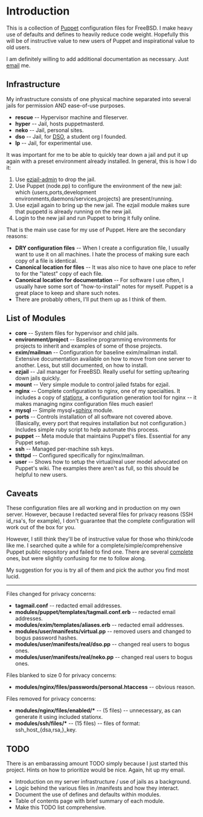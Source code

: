 Introduction
============
This is a collection of [Puppet](http://reductivelabs.com/trac/puppet/wiki/DocumentationStart) configuration files for FreeBSD. I make heavy use of defaults and defines to heavily reduce code weight. Hopefully this will be of instructive value to new users of Puppet and inspirational value to old users.

I am definitely willing to add additional documentation as necessary. Just [email](mailto:eshao@nekogiri.com) me.


Infrastructure
--------------
My infrastructure consists of one physical machine separated into several jails for permission AND ease-of-use purposes.

* __rescue__ -- Hypervisor machine and fileserver.
* __hyper__ -- Jail, hosts puppetmasterd.
* __neko__ -- Jail, personal sites.
* __dso__ -- Jail, for [DSO](http://dsoglobal.org), a student org I founded.
* __lp__ -- Jail, for experimental use.

It was important for me to be able to quickly tear down a jail and put it up again with a preset environment already installed. In general, this is how I do it:

1. Use [ezjail-admin](http://erdgeist.org/arts/software/ezjail/) to drop the jail.
2. Use Puppet (node.pp) to configure the environment of the new jail: which {users,ports,development environments,daemons/services,projects} are present/running.
3. Use ezjail again to bring up the new jail. The ezjail module makes sure that puppetd is already running on the new jail.
4. Login to the new jail and run Puppet to bring it fully online.

That is the main use case for my use of Puppet. Here are the secondary reasons:

* __DRY configuration files__ -- When I create a configuration file, I usually want to use it on all machines. I hate the process of making sure each copy of a file is identical.
* __Canonical location for files__ -- It was also nice to have one place to refer to for the "latest" copy of each file.
* __Canonical location for documentation__ -- For software I use often, I usually have some sort of "how-to-install" notes for myself. Puppet is a great place to keep and share such notes.
* There are probably others, I'll put them up as I think of them.


List of Modules
---------------
* __core__ -- System files for hypervisor and child jails.
* __environment/project__ -- Baseline programming environments for projects to inherit and examples of some of those projects.
* __exim/mailman__ -- Configuration for baseline exim/mailman install. Extensive documentation available on how to move from one server to another. Less, but still documented, on how to install.
* __ezjail__ -- Jail manager for FreeBSD. Really useful for setting up/tearing down jails quickly.
* __mount__ -- Very simple module to control jailed fstabs for ezjail.
* __nginx__ -- Complete configuration to nginx, one of my specialties. It includes a copy of [stationx](http://github.com/eshao/stationx), a configuration generation tool for nginx -- it makes managing nginx configuration files much easier!
* __mysql__ -- Simple mysql+[sphinx](http://www.sphinxsearch.com/) module.
* __ports__ -- Controls installation of all software not covered above. (Basically, every port that requires installation but not configuration.) Includes simple ruby script to help automate this process.
* __puppet__ -- Meta module that maintains Puppet's files. Essential for any Puppet setup.
* __ssh__ -- Managed per-machine ssh keys.
* __thttpd__ -- Configured specifically for nginx/mailman.
* __user__ -- Shows how to setup the virtual/real user model advocated on Puppet's wiki. The examples there aren't as full, so this should be helpful to new users.


Caveats
-------
These configuration files are all working and in production on my own server. However, because I redacted several files for privacy reasons (SSH id_rsa's, for example), I don't guarantee that the complete configuration will work out of the box for you.

However, I still think they'll be of instructive value for those who think/code like me. I searched quite a while for a complete/simple/comprehensive Puppet public repository and failed to find one. There are several [complete](http://reductivelabs.com/trac/puppet/wiki/DocumentationStart) ones, but were slightly confusing for me to follow along.

My suggestion for you is try all of them and pick the author you find most lucid.

- - -

Files changed for privacy concerns:

* __tagmail.conf__ -- redacted email addresses.
* __modules/puppet/templates/tagmail.conf.erb__ -- redacted email addresses.
* __modules/exim/templates/aliases.erb__ -- redacted email addresses.
* __modules/user/manifests/virtual.pp__ -- removed users and changed to bogus password hashes.
* __modules/user/manifests/real/dso.pp__ -- changed real users to bogus ones.
* __modules/user/manifests/real/neko.pp__ -- changed real users to bogus ones.

Files blanked to size 0 for privacy concerns:

* __modules/nginx/files/passwords/personal.htaccess__ -- obvious reason.

Files removed for privacy concerns:

* __modules/nginx/files/enabled/*__ -- (5 files) -- unnecessary, as can generate it using included stationx.
* __modules/ssh/files/*__ -- (15 files) -- files of format: ssh_host_{dsa,rsa,}_key.<hostname>


TODO
----
There is an embarassing amount TODO simply because I just started this project. Hints on how to prioritize would be nice. Again, hit up my email.

* Introduction on my server infrastructure / use of jails as a background.
* Logic behind the various files in /manifests and how they interact.
* Document the use of defines and defaults within modules.
* Table of contents page with brief summary of each module.
* Make this TODO list comprehensive.
